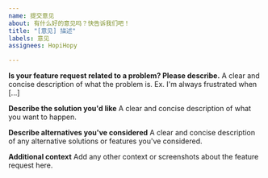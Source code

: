 ```yaml
---
name: 提交意见
about: 有什么好的意见吗？快告诉我们吧！
title: "[意见] 描述"
labels: 意见
assignees: HopiHopy

---
```


**Is your feature request related to a problem? Please describe.**
A clear and concise description of what the problem is. Ex. I'm always frustrated when [...]

**Describe the solution you'd like**
A clear and concise description of what you want to happen.

**Describe alternatives you've considered**
A clear and concise description of any alternative solutions or features you've considered.

**Additional context**
Add any other context or screenshots about the feature request here.
